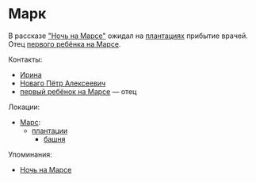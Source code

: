 Марк
====

В рассказе ["Ночь на Марсе"](../literature/noch_na_marse.md) ожидал на [плантациях](../places/mars_plantacii.md) прибытие врачей.
Отец [первого ребёнка на Марсе](rebenok.md).

Контакты:
- [Ирина](irina.md)
- [Новаго Пётр Алексеевич](novago_petr_alekseevich.md)
- [первый ребёнок на Марсе](rebenok.md) — отец

Локации:
- [Марс](../places/mars.md):
  - [плантации](../places/mars_plantacii.md)
    - [башня](../places/mars_plantacii_bashnya.md)

Упоминания:
- [Ночь на Марсе](../literature/noch_na_marse.md)